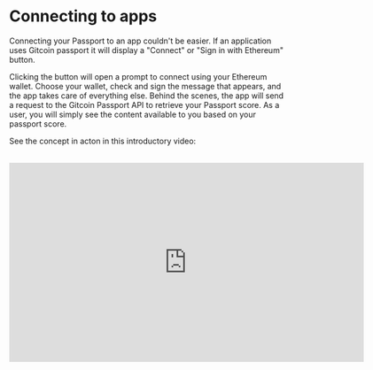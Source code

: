 # Connecting to apps

Connecting your Passport to an app couldn't be easier. If an application uses Gitcoin passport it will display a "Connect" or "Sign in with Ethereum" button.

Clicking the button will open a prompt to connect using your Ethereum wallet. Choose your wallet, check and sign the message that appears, and the app takes care of everything else. Behind the scenes, the app will send a request to the Gitcoin Passport API to retrieve your Passport score. As a user, you will simply see the content available to you based on your passport score.

See the concept in acton in this introductory video:
<br></br>
<iframe width="640" height="360" src="https://www.youtube.com/embed/ni7HKq2LcgY?list=PLvTrX8LNPbPnp4bwP6PDh2GUZH7LrTeaM" title="How Gitcoin Passport Works in under 3 Mins (Demo by @naderdabit)" frameborder="0" allow="accelerometer; autoplay; clipboard-write; encrypted-media; gyroscope; picture-in-picture; web-share" allowfullscreen></iframe>

